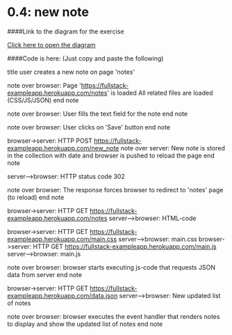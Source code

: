 # 0.4: new note 
####Link to the diagram for the exercise

[Click here to open the diagram](https://www.websequencediagrams.com/cgi-bin/cdraw?lz=CnRpdGxlIHVzZXIgY3JlYXRlcyBhIG5ldyBub3RlIG9uIHBhZ2UgJ25vdGVzJwoKABAGdmVyIGJyb3dzZXI6IApQAB0FaHR0cHM6Ly9mdWxsc3RhY2stZXhhbXBsZWFwcC5oZXJva3VhcHAuY29tLwBHBiBpcyBsb2FkZWQKQWxsIHJlbGF0ZWQgZmlsZXMgYXJlABYHIChDU1MvSlMvSlNPTikKZW5kAIEWBQB1FlVzZXIgZmlsbHMgdGhlIHRleHQgZmllbGQgZm9yAA4FADcFACIjY2xpY2tzIG9uICdTYXZlJyBidXR0b24AdQsAgXoHLT5zZXJ2ZXI6IEhUVFAgUE9TVCAAgWAsZXdfAIFLBQCCUAoASAgKTgCCfwhpcyBzdG9yZWQgaW4gCnRoZSBjb2xsZWN0aW9uIHdpdGggZGF0ZQphbmQAgw8IIGlzIHB1c2hlZCAKdG8gcmVsb2FkAIIPBXBhZwCBdQwAgTcGLS0-AINHCQCBQgVzdGF0dXMgY29kZSAzMDIAg2MWVGhlIHJlc3BvbnNlIGZvcmNlcyAAgg8IIABxBWRpcmVjdCB0bwCEOggAhEkGCigAgQsJAINGDACCPBZHRQCCIy5vdGVzAIFCFU1MLWNvZAAgSG1haW4uY3MAVxQAEgkAH0pqAE8ZanMAhwIUAIJ-CXN0YXJ0cyBleGVjdXRpbmcganMAggAGdGhhdCByZXF1ZXN0cyBKU09OIGRhdGEgZnJvbQCEfAcgAIJMUGRhdGEuanNvbgCEZBNOZXcgdXBkAId_BWxpc3Qgb2YAiH8FAIFBHgCBUgZlAIdpBmV2ZW50IGhhbmRsZXIAgVkIbmRlcnMARAYgdG8gZGlzcGxheQCGJwVzaG93AIgjBQBiFgCIYwg&s=modern-blue)

####Code is here:
(Just copy and paste the following)


title user creates a new note on page 'notes'

note over browser: 
Page 'https://fullstack-exampleapp.herokuapp.com/notes' is loaded
All related files are loaded (CSS/JS/JSON)
end note

note over browser: 
User fills the text field for the note
end note

note over browser: 
User clicks on 'Save' button
end note

browser->server: HTTP POST https://fullstack-exampleapp.herokuapp.com/new_note
note over server: 
New note is stored in 
the collection with date
and browser is pushed 
to reload the page
end note

server-->browser: HTTP status code 302

note over browser: 
The response forces 
browser to redirect to 'notes' page 
(to reload)
end note

browser->server: HTTP GET https://fullstack-exampleapp.herokuapp.com/notes
server-->browser: HTML-code

browser->server: HTTP GET https://fullstack-exampleapp.herokuapp.com/main.css
server-->browser: main.css
browser->server: HTTP GET https://fullstack-exampleapp.herokuapp.com/main.js
server-->browser: main.js

note over browser:
browser starts executing js-code
that requests JSON data from server 
end note

browser->server: HTTP GET https://fullstack-exampleapp.herokuapp.com/data.json
server-->browser: New updated list of notes

note over browser:
browser executes the event handler
that renders notes to display
and show the updated list of notes
end note
